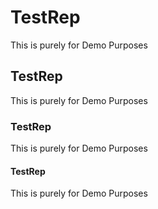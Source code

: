 # TestRep
This is purely for Demo Purposes

## TestRep
This is purely for Demo Purposes

### TestRep
This is purely for Demo Purposes

#### TestRep
This is purely for Demo Purposes
